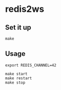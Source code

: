 # redis2ws

## Set it up
```
make
```

## Usage 

```
export REDIS_CHANNEL=42

make start
make restart
make stop
```
